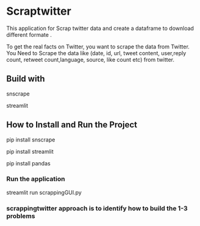 # Scraptwitter

This application for Scrap twitter data and create a dataframe to download different formate .

To get the real facts on Twitter, you want to scrape the data from Twitter. You Need to Scrape the data like (date, id, url, tweet content, user,reply count, retweet count,language, source, like count etc) from twitter.


## Build with

snscrape

streamlit

## How to Install and Run the Project

pip install snscrape

pip install streamlit

pip install pandas

### Run the application

streamlit run scrappingGUI.py


### scrappingtwitter approach is to identify how to build the 1-3 problems


